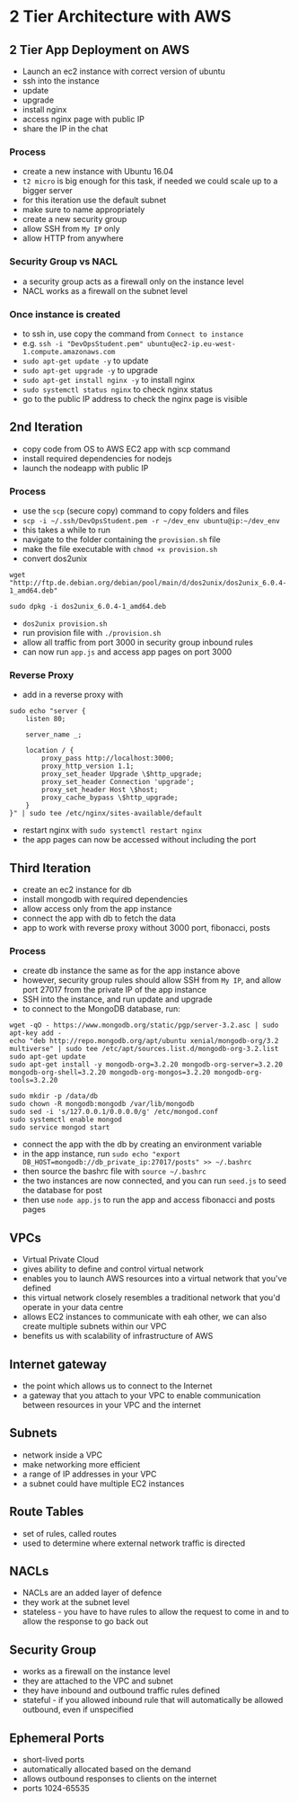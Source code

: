 # 2 Tier Architecture with AWS

## 2 Tier App Deployment on AWS
- Launch an ec2 instance with correct version of ubuntu
- ssh into the instance
- update 
- upgrade
- install nginx 
- access nginx page with public IP
- share the IP in the chat

### Process
- create a new instance with Ubuntu 16.04
- `t2 micro` is big enough for this task, if needed we could scale up to a bigger server
- for this iteration use the default subnet
- make sure to name appropriately
- create a new security group
- allow SSH from `My IP` only
- allow HTTP from anywhere
  
### Security Group vs NACL
- a security group acts as a firewall only on the instance level
- NACL works as a firewall on the subnet level

### Once instance is created
- to ssh in, use copy the command from `Connect to instance`
- e.g. `ssh -i "DevOpsStudent.pem" ubuntu@ec2-ip.eu-west-1.compute.amazonaws.com`
- `sudo apt-get update -y` to update
- `sudo apt-get upgrade -y` to upgrade
- `sudo apt-get install nginx -y` to install nginx
- `sudo systemctl status nginx` to check nginx status
- go to the public IP address to check the nginx page is visible

## 2nd Iteration
- copy code from OS to AWS EC2 app with scp command
- install required dependencies for nodejs
- launch the nodeapp with public IP

### Process
- use the `scp` (secure copy) command to copy folders and files
- `scp -i ~/.ssh/DevOpsStudent.pem -r ~/dev_env ubuntu@ip:~/dev_env`
- this takes a while to run
- navigate to the folder containing the `provision.sh` file
- make the file executable with `chmod +x provision.sh`
- convert dos2unix
```
wget "http://ftp.de.debian.org/debian/pool/main/d/dos2unix/dos2unix_6.0.4-1_amd64.deb"

sudo dpkg -i dos2unix_6.0.4-1_amd64.deb
```
- `dos2unix provision.sh`
- run provision file with `./provision.sh`
- allow all traffic from port 3000 in security group inbound rules
- can now run `app.js` and access app pages on port 3000

### Reverse Proxy
- add in a reverse proxy with
```
sudo echo "server {
    listen 80;

    server_name _;

    location / {
        proxy_pass http://localhost:3000;
        proxy_http_version 1.1;
        proxy_set_header Upgrade \$http_upgrade;
        proxy_set_header Connection 'upgrade';
        proxy_set_header Host \$host;
        proxy_cache_bypass \$http_upgrade;
    }
}" | sudo tee /etc/nginx/sites-available/default
```
- restart nginx with `sudo systemctl restart nginx`
- the app pages can now be accessed without including the port

## Third Iteration
- create an ec2 instance for db
- install mongodb with required dependencies
- allow access only from the app instance
- connect the app with db to fetch the data
- app to work with reverse proxy without 3000 port, fibonacci, posts

### Process
- create db instance the same as for the app instance above
- however, security group rules should allow SSH from `My IP`, and allow port 27017 from the private IP of the app instance
- SSH into the instance, and run update and upgrade
- to connect to the MongoDB database, run:
```
wget -qO - https://www.mongodb.org/static/pgp/server-3.2.asc | sudo apt-key add -
echo "deb http://repo.mongodb.org/apt/ubuntu xenial/mongodb-org/3.2 multiverse" | sudo tee /etc/apt/sources.list.d/mongodb-org-3.2.list
sudo apt-get update
sudo apt-get install -y mongodb-org=3.2.20 mongodb-org-server=3.2.20 mongodb-org-shell=3.2.20 mongodb-org-mongos=3.2.20 mongodb-org-tools=3.2.20

sudo mkdir -p /data/db
sudo chown -R mongodb:mongodb /var/lib/mongodb
sudo sed -i 's/127.0.0.1/0.0.0.0/g' /etc/mongod.conf
sudo systemctl enable mongod
sudo service mongod start
```
- connect the app with the db by creating an environment variable
- in the app instance, run `sudo echo "export DB_HOST=mongodb://db_private_ip:27017/posts" >> ~/.bashrc`
- then source the bashrc file with `source ~/.bashrc`
- the two instances are now connected, and you can run `seed.js` to seed the database for post
- then use `node app.js` to run the app and access fibonacci and posts pages

## VPCs
- Virtual Private Cloud
- gives ability to define and control virtual network
- enables you to launch AWS resources into a virtual network that you've defined
- this virtual network closely resembles a traditional network that you'd operate in your data centre
- allows EC2 instances to communicate with eah other, we can also create multiple subnets within our VPC
- benefits us with scalability of infrastructure of AWS

## Internet gateway
- the point which allows us to connect to the Internet
- a gateway that you attach to your VPC to enable communication between resources in your VPC and the internet

## Subnets
- network inside a VPC
- make networking more efficient
- a range of IP addresses in your VPC
- a subnet could have multiple EC2 instances

## Route Tables
- set of rules, called routes
- used to determine where external network traffic is directed

## NACLs
- NACLs are an added layer of defence
- they work at the subnet level
- stateless - you have to have rules to allow the request to come in and to allow the response to go back out

## Security Group
- works as a firewall on the instance level
- they are attached to the VPC and subnet
- they have inbound and outbound traffic rules defined
- stateful - if you allowed inbound rule that will automatically be allowed outbound, even if unspecified

## Ephemeral Ports
- short-lived ports
- automatically allocated based on the demand
- allows outbound responses to clients on the internet
- ports 1024-65535